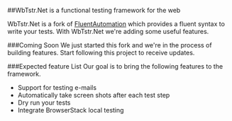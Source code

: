 ##WbTstr.Net is a functional testing framework for the web

WbTstr.Net is a fork of [FluentAutomation](https://github.com/stirno/FluentAutomation) which provides a fluent syntax to write your tests. With WbTstr.Net we're adding some useful features.


###Coming Soon
We just started this fork and we're in the process of building features.
Start following this project to receive updates.

###Expected feature List
Our goal is to bring the following features to the framework.

* Support for testing e-mails 
* Automatically take screen shots after each test step
* Dry run your tests
* Integrate BrowserStack local testing
